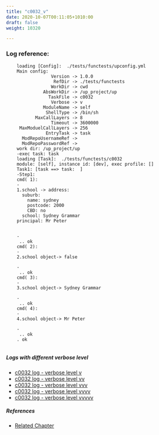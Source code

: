 ```yaml
---
title: "c0032_v"
date: 2020-10-07T00:11:05+1010:00
draft: false
weight: 10320

---
```


### Log reference: <no value>

```
    loading [Config]:  ./tests/functests/upconfig.yml
    Main config:
                 Version -> 1.0.0
                  RefDir -> ./tests/functests
                 WorkDir -> cwd
              AbsWorkDir -> /up_project/up
                TaskFile -> c0032
                 Verbose -> v
              ModuleName -> self
               ShellType -> /bin/sh
           MaxCallLayers -> 8
                 Timeout -> 3600000
     MaxModuelCallLayers -> 256
               EntryTask -> task
      ModRepoUsernameRef -> 
      ModRepoPasswordRef -> 
    work dir: /up_project/up
    -exec task: task
    loading [Task]:  ./tests/functests/c0032
    module: [self], instance id: [dev], exec profile: []
    Task1: [task ==> task:  ]
    -Step1:
    cmd( 1):
    -
    1.school -> address:
      suburb:
        name: sydney
        postcode: 2000
        CBD: no
      school: Sydney Grammar
    principal: Mr Peter
    
    
    -
     .. ok
    cmd( 2):
    -
    2.school object-> false
    
    -
     .. ok
    cmd( 3):
    -
    3.school object-> Sydney Grammar
    
    -
     .. ok
    cmd( 4):
    -
    4.school object-> Mr Peter
    
    -
     .. ok
    . ok
    
```

##### Logs with different verbose level
* [c0032 log - verbose level v](../../logs/c0032_v)
* [c0032 log - verbose level vv](../../logs/c0032_vv)
* [c0032 log - verbose level vvv](../../logs/c0032_vvv)
* [c0032 log - verbose level vvvv](../../logs/c0032_vvvv)
* [c0032 log - verbose level vvvvv](../../logs/c0032_vvvvv)

##### References
* [Related Chapter](../../dvars/c0032)
